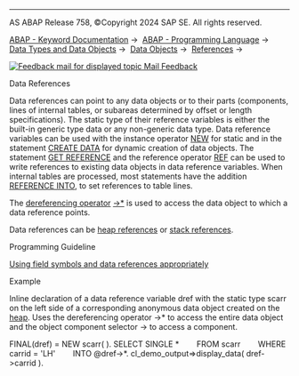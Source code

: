   

* * *

AS ABAP Release 758, ©Copyright 2024 SAP SE. All rights reserved.

[ABAP - Keyword Documentation](https://help.sap.com/doc/abapdocu_758_index_htm/7.58/en-US/abenabap.htm) →  [ABAP - Programming Language](https://help.sap.com/doc/abapdocu_758_index_htm/7.58/en-US/abenabap_reference.htm) →  [Data Types and Data Objects](https://help.sap.com/doc/abapdocu_758_index_htm/7.58/en-US/abentypes_and_objects.htm) →  [Data Objects](https://help.sap.com/doc/abapdocu_758_index_htm/7.58/en-US/abendata_objects.htm) →  [References](https://help.sap.com/doc/abapdocu_758_index_htm/7.58/en-US/abendata_references.htm) → 

 [![](Mail.gif?object=Mail.gif "Feedback mail for displayed topic") Mail Feedback](mailto:f1_help@sap.com?subject=Feedback%20on%20ABAP%20Documentation&body=Document:%20Data%20References%2C%20ABENDATA_REFERENCE_TYPE%2C%20758%0D%0A%0D%0AError:%0D%0A%0D%0A%0D%0A%0D%0ASuggestion%20for%20improvement:)

Data References

Data references can point to any data objects or to their parts (components, lines of internal tables, or subareas determined by offset or length specifications). The static type of their reference variables is either the built-in generic type data or any non-generic data type. Data reference variables can be used with the instance operator [NEW](https://help.sap.com/doc/abapdocu_758_index_htm/7.58/en-US/abenconstructor_expression_new.htm) for static and in the statement [CREATE DATA](https://help.sap.com/doc/abapdocu_758_index_htm/7.58/en-US/abapcreate_data.htm) for dynamic creation of data objects. The statement [GET REFERENCE](https://help.sap.com/doc/abapdocu_758_index_htm/7.58/en-US/abapget_reference.htm) and the reference operator [REF](https://help.sap.com/doc/abapdocu_758_index_htm/7.58/en-US/abenconstructor_expression_ref.htm) can be used to write references to existing data objects in data reference variables. When internal tables are processed, most statements have the addition [REFERENCE INTO](https://help.sap.com/doc/abapdocu_758_index_htm/7.58/en-US/abapread_table_outdesc.htm), to set references to table lines.

The [dereferencing operator](https://help.sap.com/doc/abapdocu_758_index_htm/7.58/en-US/abendereferencing_operat_glosry.htm "Glossary Entry") [\->\*](https://help.sap.com/doc/abapdocu_758_index_htm/7.58/en-US/abendereferencing_operator.htm) is used to access the data object to which a data reference points.

Data references can be [heap references](https://help.sap.com/doc/abapdocu_758_index_htm/7.58/en-US/abenheap_reference_glosry.htm "Glossary Entry") or [stack references](https://help.sap.com/doc/abapdocu_758_index_htm/7.58/en-US/abenstack_reference_glosry.htm "Glossary Entry").

Programming Guideline

[Using field symbols and data references appropriately](https://help.sap.com/doc/abapdocu_758_index_htm/7.58/en-US/abendyn_access_data_obj_guidl.htm "Guideline")

Example

Inline declaration of a data reference variable dref with the static type scarr on the left side of a corresponding anonymous data object created on the [heap](https://help.sap.com/doc/abapdocu_758_index_htm/7.58/en-US/abenheap_reference_glosry.htm "Glossary Entry"). Uses the dereferencing operator \->\* to access the entire data object and the object component selector \-> to access a component.

FINAL(dref) = NEW scarr( ).
SELECT SINGLE \*
       FROM scarr
       WHERE carrid = 'LH'
       INTO @dref->\*.
cl\_demo\_output=>display\_data( dref->carrid ).